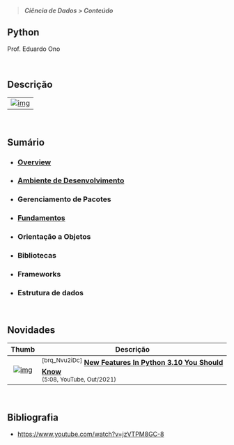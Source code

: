 > ##### Ciência de Dados > Conteúdo

## Python

Prof. Eduardo Ono

<br>

## Descrição

| |
| --- |
| [![img](https://img.youtube.com/vi/2EC4EQGaFnU/default.jpg)](https://www.youtube.com/watch?v=2EC4EQGaFnU "Formação Profissional em Computação - Implementação em Python e Ciência de Dados \|\| 22:49, YouTube, Mar/2021")

<br>

## Sumário

* ### [Overview](./00-overview)

* ### [Ambiente de Desenvolvimento](../ambiente-de-desenvolvimento/python)

* ### Gerenciamento de Pacotes

* ### [Fundamentos](./02-fundamentos)

* ### Orientação a Objetos

* ### Bibliotecas

* ### Frameworks

* ### Estrutura de dados

<br>

## Novidades

| Thumb | Descrição |
| :-: | --- |
| [![img](https://img.youtube.com/vi/brq_Nvu2iDc/default.jpg)](https://www.youtube.com/watch?v=brq_Nvu2iDc) | <sup>[brq_Nvu2iDc]</sup> [__New Features In Python 3.10 You Should Know__](https://www.youtube.com/watch?v=brq_Nvu2iDc) <br> <sub>(5:08, YouTube, Out/2021)</sub>

<br>

## Bibliografia

* https://www.youtube.com/watch?v=jzVTPM8GC-8

<br>
